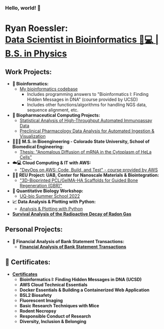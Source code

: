 ### Hello, world! 👋
<h1>
  Ryan Roessler:<br/>
  <a href="https://www.linkedin.com/in/ryan-roessler/">
    Data Scientist in Bioinformatics 🧬💻 | B.S. in Physics
  </a>
</h1>

<h2>Work Projects:</h2>

- <b>🧬 Bioinformatics:</b>
  - [My bioinformatics codebase](https://github.com/RyanRoessler/Bioinformatics-Codebase)
    - Includes programming answers to "Bioinformatics I: Finding Hidden Messages in DNA" (course provided by UCSD)
    - Includes other functions/algorithms for handling NGS data, sequence alignment, etc.
- <b>💊 Biopharmaceutical Computing Projects:</b>
  - [Statistical Analysis of High-Throughput Automated Immunoassay Data](https://github.com/RyanRoessler/Protein-Quantification-Linearity-Analysis)
  - [Preclinical Pharmacology Data Analysis for Automated Ingestion & Visualization](https://github.com/RyanRoessler/-Data-Manipulation-for-Visualization-Plotting-in-Spotfire)
- <b>🧬👨‍🔬 M.S. in Bioengineering - Colorado State University, School of Biomedical Engineering:</b>
  - [Thesis: "Anomalous Diffusion of mRNA in the Cytoplasm of HeLa Cells"](https://github.com/RyanRoessler/Bioengineering-MS-Thesis)
- <b>☁️💻 Cloud Computing & IT with AWS:</b>
  - ["DevOps on AWS: Code, Build, and Test" - course provided by AWS](https://github.com/RyanRoessler/Cloud-Computing-with-AWS)
- <b>👨‍🔬 REU Project: UAB, Center for Nanoscale Materials & Biointegration:</b>
  - ["3D-Bioprinted PCL/GelMA-HA Scaffolds for Guided Bone Regeneration (GBR)"](https://github.com/RyanRoessler/REU-Center-for-Nanoscale-Materials-Biointegration)
- <b>🧫 Quantitative Biology Workshop:</b>
  - [UQ-bio Summer School 2022](https://github.com/RyanRoessler/Quantitative-Biology-UQ-bio)
- <b>📈 Data Analysis & Plotting with Python:</b>
  - [Analysis & Plotting with Python](https://github.com/RyanRoessler/Analysis-Plotting-with-Python)
- <b> [Survival Analysis of the Radioactive Decay of Radon Gas](https://github.com/RyanRoessler/Survival-Analysis-of-Radon-Decay)

<h2>Personal Projects:</h2>

- <b>📝 Financial Analysis of Bank Statement Transactions:</b>
  - [Financial Analysis of Bank Statement Transactions](https://github.com/RyanRoessler/Analyze-Bank-Statement-Purchases)

<h2>📜 Certificates:</h2>

- <b>[Certificates](https://github.com/RyanRoessler/Certifications)</b>
  - Bioinformatics I: Finding Hidden Messages in DNA (UCSD)
  - AWS Cloud Technical Essentials
  - Docker Essentials & Building a Containerized Web Application
  - BSL2 Biosafety
  - Fluorescent Imaging
  - Basic Research Techniques with Mice
  - Rodent Necropsy
  - Responsible Conduct of Research
  - Diversity, Inclusion & Belonging
 

[linkedin]: https://www.linkedin.com/in/ryan-roessler/   
[Ryan Roessler Photography]: https://sites.google.com/view/ryanroesslerphotography/work
<!--
**RyanRoessler/RyanRoessler** is a ✨ _special_ ✨ repository because its `README.md` (this file) appears on your GitHub profile.

Here are some ideas to get you started:

- 🔭 I’m currently working on ...
- 🌱 I’m currently learning ...
- 👯 I’m looking to collaborate on ...
- 🤔 I’m looking for help with ...
- 💬 Ask me about ...
- 📫 How to reach me: ...
- 😄 Pronouns: ...
- ⚡ Fun fact: ...
-->
